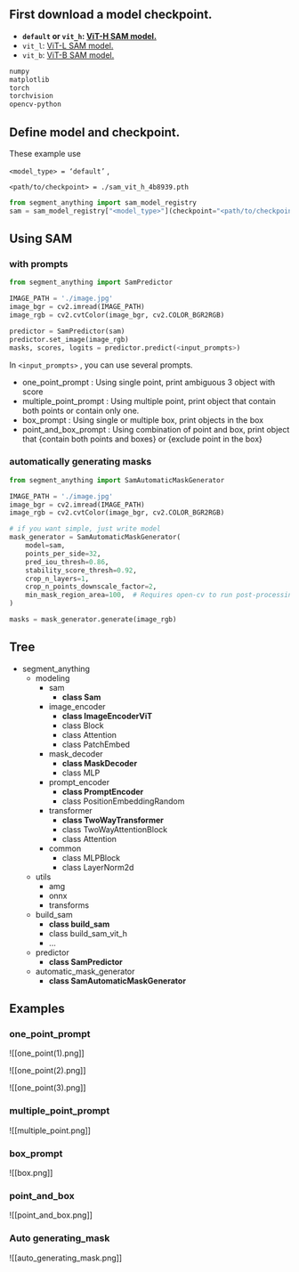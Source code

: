 ## First download a model checkpoint.

- **`default` or `vit_h`: [ViT-H SAM model.](https://dl.fbaipublicfiles.com/segment_anything/sam_vit_h_4b8939.pth "https://dl.fbaipublicfiles.com/segment_anything/sam_vit_h_4b8939.pth")**
- `vit_l`: [ViT-L SAM model.](https://dl.fbaipublicfiles.com/segment_anything/sam_vit_l_0b3195.pth "https://dl.fbaipublicfiles.com/segment_anything/sam_vit_l_0b3195.pth")
- `vit_b`: [ViT-B SAM model.](https://dl.fbaipublicfiles.com/segment_anything/sam_vit_b_01ec64.pth "https://dl.fbaipublicfiles.com/segment_anything/sam_vit_b_01ec64.pth")

```bash
numpy
matplotlib
torch
torchvision
opencv-python
```

## Define model and checkpoint.

These example use

`<model_type> = ‘default’` ,

`<path/to/checkpoint> = ./sam_vit_h_4b8939.pth`

```python
from segment_anything import sam_model_registry
sam = sam_model_registry["<model_type>"](checkpoint="<path/to/checkpoint>")
```

## Using SAM

### with prompts

```python
from segment_anything import SamPredictor

IMAGE_PATH = './image.jpg'
image_bgr = cv2.imread(IMAGE_PATH)
image_rgb = cv2.cvtColor(image_bgr, cv2.COLOR_BGR2RGB)

predictor = SamPredictor(sam)
predictor.set_image(image_rgb)
masks, scores, logits = predictor.predict(<input_prompts>)
```

In `<input_prompts>` , you can use several prompts.

- one_point_prompt : Using single point, print ambiguous 3 object with score
- multiple_point_prompt : Using multiple point, print object that contain both points or contain only one.
- box_prompt : Using single or multiple box, print objects in the box
- point_and_box_prompt : Using combination of point and box, print object that {contain both points and boxes} or {exclude point in the box}

### automatically generating masks

```python
from segment_anything import SamAutomaticMaskGenerator

IMAGE_PATH = './image.jpg'
image_bgr = cv2.imread(IMAGE_PATH)
image_rgb = cv2.cvtColor(image_bgr, cv2.COLOR_BGR2RGB)

# if you want simple, just write model
mask_generator = SamAutomaticMaskGenerator(
    model=sam,
    points_per_side=32,
    pred_iou_thresh=0.86,
    stability_score_thresh=0.92,
    crop_n_layers=1,
    crop_n_points_downscale_factor=2,
    min_mask_region_area=100,  # Requires open-cv to run post-processing
)

masks = mask_generator.generate(image_rgb)
```

## Tree

- segment_anything
    - modeling
        - sam
            - **class Sam**
        - image_encoder
            - **class ImageEncoderViT**
            - class Block
            - class Attention
            - class PatchEmbed
        - mask_decoder
            - **class MaskDecoder**
            - class MLP
        - prompt_encoder
            - **class PromptEncoder**
            - class PositionEmbeddingRandom
        - transformer
            - **class TwoWayTransformer**
            - class TwoWayAttentionBlock
            - class Attention
        - common
            - class MLPBlock
            - class LayerNorm2d
    - utils
        - amg
        - onnx
        - transforms
    - build_sam
        - **class build_sam**
        - class build_sam_vit_h
        - …
    - predictor
        - **class SamPredictor**
    - automatic_mask_generator
        - **class SamAutomaticMaskGenerator**

## Examples

### one_point_prompt
![[one_point(1).png]]

![[one_point(2).png]]

![[one_point(3).png]]

### multiple_point_prompt
![[multiple_point.png]]

### box_prompt
![[box.png]]
### point_and_box

![[point_and_box.png]]

### Auto generating_mask
![[auto_generating_mask.png]]